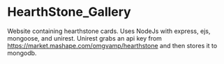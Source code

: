 # HearthStone_Gallery
Website containing hearthstone cards.
Uses NodeJs with express, ejs, mongoose, and unirest.
Unirest grabs an api key from https://market.mashape.com/omgvamp/hearthstone and then stores it to mongodb.
